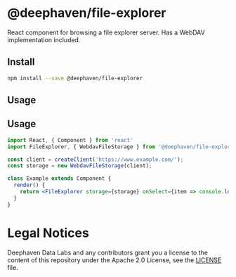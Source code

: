 # @deephaven/file-explorer

React component for browsing a file explorer server. Has a WebDAV implementation included.

## Install

```bash
npm install --save @deephaven/file-explorer
```

## Usage

## Usage

```jsx
import React, { Component } from 'react'
import FileExplorer, { WebdavFileStorage } from '@deephaven/file-explorer'

const client = createClient('https://www.example.com/');
const storage = new WebdavFileStorage(client);

class Example extends Component {
  render() {
    return <FileExplorer storage={storage} onSelect={item => console.log('Item selected', item)} />
  }
}
```

# Legal Notices

Deephaven Data Labs and any contributors grant you a license to the content of this repository under the Apache 2.0 License, see the [LICENSE](../../LICENSE) file.
